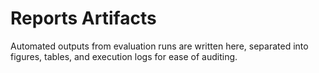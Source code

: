 # Reports Artifacts

Automated outputs from evaluation runs are written here, separated into figures, tables, and execution logs for ease of auditing.
